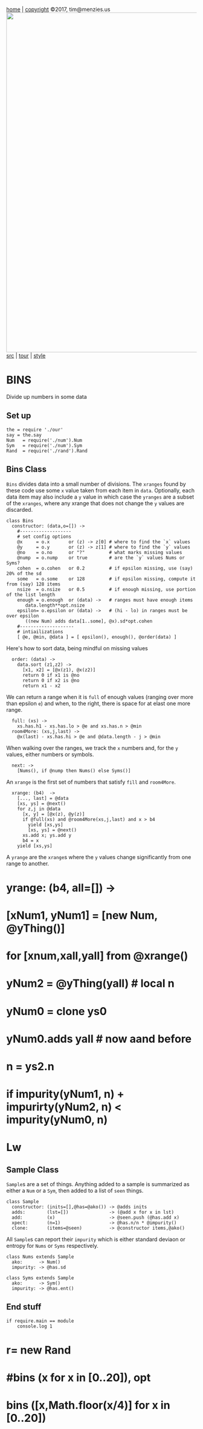 [home](http://tiny.cc/koff) |
[copyright](https://github.com/koffee/script/blob/master/LICENSE.md) &copy;2017, tim&commat;menzies.us<br>
[<img width=900 src=https://raw.githubusercontent.com/koffee/script/master/img/head.jpg>](http://tiny.cc/koff)<br>
[src](https://github.com/koffee/script/tree/master/lib) |
[tour](https://github.com/koffee/script/blob/master/docs/TOUR.md) |
[style](https://github.com/koffee/script/blob/master/docs/STYLE.md)

# BINS

Divide up numbers in some data

## Set up

    the = require './our'
    say = the.say
    Num   = require('./num').Num
    Sym   = require('./num').Sym
    Rand  = require('./rand').Rand

## Bins Class

`Bins` divides data into a small number of divisions.  The `xranges`
found by these code use some `x` value taken from each item in
`data`.  Optionally, each data item may also include a `y` value
in which case the `yranges` are a subset of the `xranges`, where
any xrange that does not change the `y` values are discarded.

    class Bins
      constructor: (data,o=[]) ->
        #-------------------
        # set config options 
        @x     = o.x       or (z) -> z[0] # where to find the `x` values
        @y     = o.y       or (z) -> z[1] # where to find the `y` values
        @no    = o.no      or "?"         # what marks missing values
        @nump  = o.nump    or true        # are the `y` values Nums or Syms?
        cohen  = o.cohen   or 0.2         # if epsilon missing, use (say) 20% of the sd
        some   = o.some    or 128         # if epsilon missing, compute it from (say) 128 items
        nsize  = o.nsize   or 0.5         # if enough missing, use portion of the list length
        enough = o.enough  or (data) ->   # ranges must have enough items
           data.length**opt.nsize
        epsilon= o.epsilon or (data) ->   # (hi - lo) in ranges must be over epsilon
           ((new Num) adds data[1..some], @x).sd*opt.cohen
        #--------------------
        # intiailizations
        [ @e, @min, @data ] = [ epsilon(), enough(), @order(data) ]

Here's how to sort data, being mindful on missing values

      order: (data) ->
        data.sort (z1,z2) ->
          [x1, x2] = [@x(z1), @x(z2)]
          return 0 if x1 is @no
          return 0 if x2 is @no
          return x1 - x2

We can return a range when it is `full` of enough values (ranging
over more than epsilon `e`) and when, to the right, there is space
for at elast one more range.

      full: (xs) ->
        xs.has.h1 - xs.has.lo > @e and xs.has.n > @min
      room4More: (xs,j,last) ->
        @x(last) - xs.has.hi > @e and @data.length - j > @min

When walking over the ranges, we track the `x` numbers
and, for the `y` values, either numbers or symbols.

      next: ->
        [Nums(), if @nump then Nums() else Syms()]

An `xrange` is the first set of numbers that satisfy `fill` and
`room4More`.

      xrange: (b4)  ->
        [..., last] = @data
        [xs, ys] = @next()
        for z,j in @data
          [x, y] = [@x(z), @y(z)]
          if @full(xs) and @room4More(xs,j,last) and x > b4
            yield [xs,ys]
            [xs, ys] = @next()
          xs.add x; ys.add y
          b4 = x
        yield [xs,ys]

A `yrange` are the `xrange`s where the `y` values change significantly
from one range to another.

#      yrange: (b4, all=[]) ->
#        [xNum1, yNum1] = [new Num, @yThing()]
#        for [xnum,xall,yall] from @xrange()
#          yNum2 = @yThing(yall) # local n
#          yNum0 = clone ys0
#          yNum0.adds yall       # now aand before
#          n = ys2.n
#          if impurity(yNum1, n) + impurirty(yNum2, n) < impurity(yNum0, n)
#            Lw

## Sample Class

`Sample`s are a set of things. Anything added to a sample is summarized
as either a `Num` or a `Sym`, then added to a list of `seen` things.

    class Sample
      constructor: (inits=[],@has=@ako()) -> @adds inits
      adds:        (lst=[])               -> (@add x for x in lst)
      add:         (x)                    -> @seen.push (@has.add x)
      xpect:       (n=1)                  -> @has.n/n * @impurity()
      clone:       (items=@seen)          -> @constructor items,@ako()

All `Sample`s can report their `impurity`
which is either standard deviaon or entropy for `Nums` or `Syms` respectively.

    class Nums extends Sample
      ako:      -> Num()
      impurity: -> @has.sd

    class Syms extends Sample
      ako:      -> Sym()
      impurity: -> @has.ent()

## End stuff

    if require.main == module
        console.log 1
#       r= new Rand
#       #bins (x for x in [0..20]), opt
#       bins ([x,Math.floor(x/4)] for x in [0..20])
